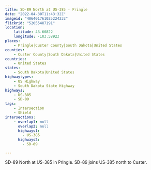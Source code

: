 ```yaml
---
title: SD-89 North at US-385 - Pringle
date: "2022-04-30T11:43:32Z"
imageid: "406401761025224232"
flickrid: "52055487191"
location:
    latitude: 43.60822
    longitude: -103.58923
places:
    - Pringle|Custer County|South Dakota|United States
counties:
    - Custer County|South Dakota|United States
countries:
    - United States
states:
    - South Dakota|United States
highwaytypes:
    - US Highway
    - South Dakota State Highway
highways:
    - US-385
    - SD-89
tags:
    - Intersection
    - Shield
intersections:
    - overlap1: null
      overlap2: null
      highways1:
        - US-385
      highways2:
        - SD-89

---
```

SD-89 North at US-385 in Pringle.  SD-89 joins US-385 north to Custer.